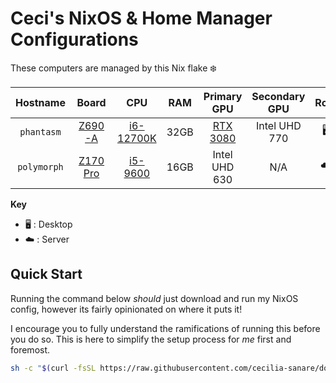 # Ceci's NixOS & Home Manager Configurations

These computers are managed by this Nix flake ❄️

|  Hostname   |            Board            |            CPU            | RAM  |       Primary GPU        | Secondary GPU | Role | OS  | State |
| :---------: | :-------------------------: | :-----------------------: | :--: | :----------------------: | :-----------: | :--: | :-: | :---: |
| `phantasm`  |  [Z690-A][Phantasm-Board]   | [i6-12700K][Phantasm-CPU] | 32GB | [RTX 3080][Phantasm-GPU] | Intel UHD 770 |  🖥️  | ❄️  |  ✅   |
| `polymorph` | [Z170 Pro][Polymorph-Board] | [i5-9600][Polymorph-CPU]  | 16GB |      Intel UHD 630       |      N/A      |  ☁️  | ❄️  |  🚧   |

**Key**

- 🖥️ : Desktop
- ☁️ : Server

## Quick Start

Running the command below _should_ just download and run my NixOS config, however its fairly opinionated on where it puts it!

I encourage you to fully understand the ramifications of running this before you do so.
This is here to simplify the setup process for _me_ first and foremost.

```sh
sh -c "$(curl -fsSL https://raw.githubusercontent.com/cecilia-sanare/dotfiles/main/setup.sh)" -s phantasm
```

<!-- Phantasm Links -->

[Phantasm-Board]: https://rog.asus.com/us/motherboards/rog-strix/rog-strix-z690-a-gaming-wifi-d4-model/spec/
[Phantasm-CPU]: https://www.intel.com/content/www/us/en/products/sku/134594/intel-core-i712700k-processor-25m-cache-up-to-5-00-ghz/specifications.html
[Phantasm-GPU]: https://www.gigabyte.com/Graphics-Card/GV-N3080VISION-OC-10GD-rev-20/sp#sp

<!-- Polymorph Links -->

[Polymorph-Board]: https://motherboarddb.com/motherboards/729/Z170-Pro/
[Polymorph-CPU]: https://www.intel.com/content/www/us/en/products/sku/134900/intel-core-i59600-processor-9m-cache-up-to-4-60-ghz/specifications.html

